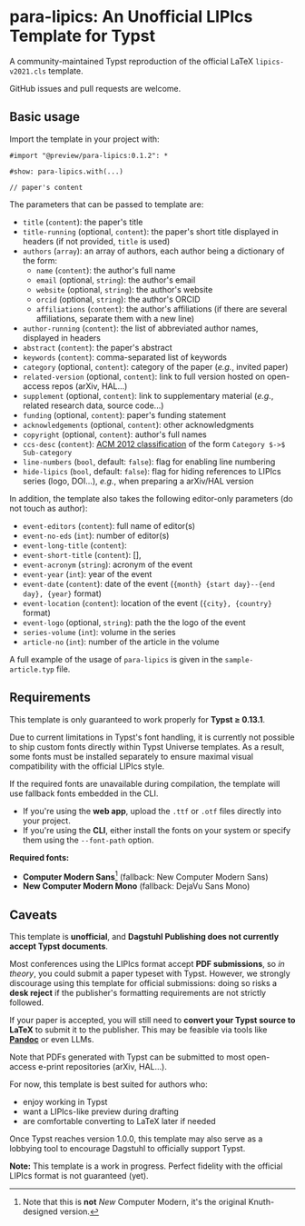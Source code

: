 # para-lipics: An Unofficial LIPIcs Template for Typst

A community-maintained Typst reproduction of the official LaTeX `lipics-v2021.cls` template.

GitHub issues and pull requests are welcome.

## Basic usage

Import the template in your project with:

```typ
#import "@preview/para-lipics:0.1.2": *

#show: para-lipics.with(...)

// paper's content
```

The parameters that can be passed to template are:
- `title` (`content`): the paper's title
- `title-running` (optional, `content`): the paper's short title displayed in headers (if not provided, `title` is used)
- `authors` (`array`): an array of authors, each author being a dictionary of the form:
    - `name` (`content`): the author's full name
    - `email` (optional, `string`): the author's email
    - `website` (optional, `string`): the author's website
    - `orcid` (optional, `string`): the author's ORCID
    - `affiliations` (`content`): the author's affiliations (if there are several affiliations, separate them with a new line)
- `author-running` (`content`): the list of abbreviated author names, displayed in headers
- `abstract` (`content`): the paper's abstract
- `keywords` (`content`): comma-separated list of keywords
- `category` (optional, `content`): category of the paper (_e.g._, invited paper)
- `related-version` (optional, `content`): link to full version hosted on open-access repos (arXiv, HAL...)
- `supplement` (optional, `content`): link to supplementary material (_e.g._, related research data, source code...)
- `funding` (optional, `content`): paper's funding statement
- `acknowledgements` (optional, `content`): other acknowledgments
- `copyright` (optional, `content`): author's full names
- `ccs-desc` (`content`): [ACM 2012 classification](https://dl.acm.org/ccs/ccs_flat.cfm) of the form `Category $->$ Sub-category`
- `line-numbers` (`bool`, default: `false`): flag for enabling line numbering
- `hide-lipics` (`bool`, default: `false`): flag for hiding references to LIPIcs series (logo, DOI...), _e.g._, when preparing a arXiv/HAL version

In addition, the template also takes the following editor-only parameters (do not touch as author):
- `event-editors` (`content`): full name of editor(s)
- `event-no-eds` (`int`): number of editor(s)
- `event-long-title` (`content`): 
- `event-short-title` (`content`): [],
- `event-acronym` (`string`): acronym of the event
- `event-year` (`int`): year of the event
- `event-date` (`content`): date of the event (`{month} {start day}--{end day}, {year}` format)
- `event-location` (`content`): location of the event (`{city}, {country}` format)
- `event-logo` (optional, `string`): path the the logo of the event
- `series-volume` (`int`): volume in the series
- `article-no` (`int`): number of the article in the volume

A full example of the usage of `para-lipics` is given in the `sample-article.typ` file.

## Requirements

This template is only guaranteed to work properly for **Typst ≥ 0.13.1**.

Due to current limitations in Typst's font handling, it is currently not possible to ship custom fonts directly within Typst Universe templates.
As a result, some fonts must be installed separately to ensure maximal visual compatibility with the official LIPIcs style.

If the required fonts are unavailable during compilation, the template will use fallback fonts embedded in the CLI.
- If you're using the **web app**, upload the `.ttf` or `.otf` files directly into your project.
- If you're using the **CLI**, either install the fonts on your system or specify them using the `--font-path` option.

**Required fonts:**

- **Computer Modern Sans**[^1] (fallback: New Computer Modern Sans)
- **New Computer Modern Mono** (fallback: DejaVu Sans Mono)

[^1]: Note that this is **not** _New_ Computer Modern, it's the original Knuth-designed version.

## Caveats

This template is **unofficial**, and **Dagstuhl Publishing does not currently accept Typst documents**.

Most conferences using the LIPIcs format accept **PDF submissions**, so _in theory_, you could submit a paper typeset with Typst.
However, we strongly discourage using this template for official submissions: doing so risks a **desk reject** if the publisher's formatting requirements are not strictly followed.

If your paper is accepted, you will still need to **convert your Typst source to LaTeX** to submit it to the publisher.
This may be feasible via tools like [**Pandoc**](https://pandoc.org/) or even LLMs.

Note that PDFs generated with Typst can be submitted to most open-access e-print repositories (arXiv, HAL...).

For now, this template is best suited for authors who:
- enjoy working in Typst
- want a LIPIcs-like preview during drafting
- are comfortable converting to LaTeX later if needed

Once Typst reaches version 1.0.0, this template may also serve as a lobbying tool to encourage Dagstuhl to officially support Typst.

**Note:** This template is a work in progress.
Perfect fidelity with the official LIPIcs format is not guaranteed (yet).